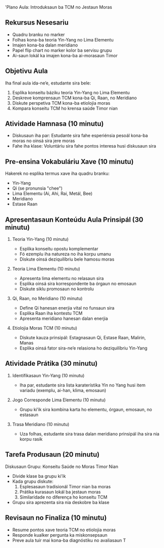 'Plano Aula: Introduksaun ba TCM no Jestaun Moras

## Rekursus Nesesariu
- Quadru branku no marker
- Folhas kona-ba teoria Yin-Yang no Lima Elementu
- Imajen kona-ba dalan meridiano
- Papel flip chart no marker kolor ba servisu grupu
- Ai-saun lokál ka imajen kona-ba ai-morasaun Timor

## Objetivu Aula
Iha final aula ida-ne’e, estudante sira bele:
1. Esplika konseitu báziku teoria Yin-Yang no Lima Elementu
2. Deskreve komprensaun TCM kona-ba Qi, Raan, no Meridiano
3. Diskute perspetiva TCM kona-ba etiolojia moras
4. Kompara konseitu TCM ho krensa saúde Timor nian

## Atividade Hamnasa (10 minutu)
- Diskusaun iha par: Estudante sira fahe esperiénsia pesoál kona-ba moras no oinsá sira jere moras
- Fahe iha klase: Voluntáriu sira fahe pontos interesa husi diskusaun sira

## Pre-ensina Vokabuláriu Xave (10 minutu)
Hakerek no esplika termus xave iha quadru branku:
- Yin-Yang
- Qi (se pronunsia "chee")
- Lima Elementu (Ai, Ahi, Rai, Metál, Bee)
- Meridiano
- Estase Raan

## Apresentasaun Konteúdu Aula Prinsipál (30 minutu)
1. Teoria Yin-Yang (10 minutu)
   - Esplika konseitu opostu komplementar
   - Fó ezemplu iha natureza no iha korpu umanu
   - Diskute oinsá deziquilíbriu bele hamosu moras

2. Teoria Lima Elementu (10 minutu)
   - Apresenta lima elementu no relasaun sira
   - Esplika oinsá sira korrespondente ba órgaun no emosaun
   - Diskute siklu promosaun no kontrolu

3. Qi, Raan, no Meridiano (10 minutu)
   - Define Qi hanesan enerjia vital no funsaun sira
   - Esplika Raan iha kontestu TCM
   - Apresenta meridiano hanesan dalan enerjia

4. Etiolojia Moras TCM (10 minutu)
   - Diskute kauza prinsipál: Estagnasaun Qi, Estase Raan, Malirin, Manas
   - Esplika oinsá fator sira-ne’e relasiona ho deziquilíbriu Yin-Yang

## Atividade Prátika (30 minutu)
1. Identifikasaun Yin-Yang (10 minutu)
   - Iha par, estudante sira lista karaterístika Yin no Yang husi item variadu (exemplu, ai-han, klima, emosaun)

2. Jogo Corresponde Lima Elementu (10 minutu)
   - Grupu ki’ik sira kombina karta ho elementu, órgaun, emosaun, no estasaun

3. Trasa Meridiano (10 minutu)
   - Uza folhas, estudante sira trasa dalan meridiano prinsipál iha sira nia korpu rasik

## Tarefa Produsaun (20 minutu)
Diskusaun Grupu: Konseitu Saúde no Moras Timor Nian
- Divide klase ba grupu ki’ik
- Kada grupu diskute:
  1. Esplesasaun tradisionál Timor nian ba moras
  2. Prátika kurasaun lokál ba jestaun moras
  3. Similaridade no diferença ho konseitu TCM
- Grupu sira aprezenta sira nia deskobre ba klase

## Revisaun no Finaliza (10 minutu)
- Resume pontos xave teoria TCM no etiolojia moras
- Responde kualker pergunta ka miskonsepsaun
- Preve aula tuir mai kona-ba diagnóstiku no avaliasaun T